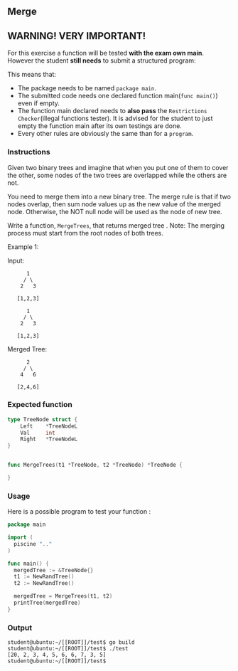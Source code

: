 ## Merge

## **WARNING! VERY IMPORTANT!**

For this exercise a function will be tested **with the exam own main**. However the student **still needs** to submit a structured program:

This means that:

- The package needs to be named `package main`.
- The submitted code needs one declared function main(```func main()```) even if empty.
- The function main declared needs to **also pass** the `Restrictions Checker`(illegal functions tester). It is advised for the student to just empty the function main after its own testings are done.
- Every other rules are obviously the same than for a `program`.


### Instructions

Given two binary trees and imagine that when you put one of them to cover the other, some nodes of the two trees are overlapped while the others are not.

You need to merge them into a new binary tree. The merge rule is that if two nodes overlap, then sum node values up as the new value of the merged node. Otherwise, the NOT null node will be used as the node of new tree.

Write a function, `MergeTrees`, that returns merged tree .
Note: The merging process must start from the root nodes of both trees.

Example 1:  

Input:
  
          1      
         / \  
        2   3  
       
       [1,2,3]  

          1      
         / \  
        2   3  
       
       [1,2,3]  

Merged Tree:   

          2      
         / \  
        4   6  
       
       [2,4,6] 

### Expected function

```go
type TreeNode struct {
    Left    *TreeNodeL
    Val     int
    Right   *TreeNodeL
}


func MergeTrees(t1 *TreeNode, t2 *TreeNode) *TreeNode {

}
```

### Usage

Here is a possible program to test your function :

```go
package main

import (
  piscine ".."
)

func main() {
  mergedTree := &TreeNode{}
  t1 := NewRandTree()
  t2 := NewRandTree()

  mergedTree = MergeTrees(t1, t2)
  printTree(mergedTree)
}
```


### Output


```console
student@ubuntu:~/[[ROOT]]/test$ go build
student@ubuntu:~/[[ROOT]]/test$ ./test
[20, 2, 3, 4, 5, 6, 6, 7, 3, 5]
student@ubuntu:~/[[ROOT]]/test$
```
